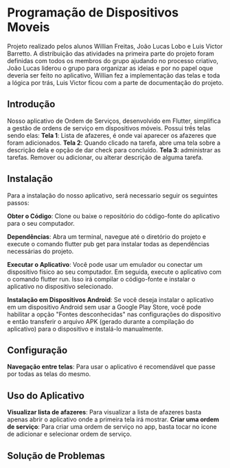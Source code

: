 # Programação de Dispositivos Moveis
Projeto realizado pelos alunos Willian Freitas, João Lucas Lobo e Luis Victor Barretto.
A distribuição das atividades na primeira parte do projeto foram definidas com todos os membros 
do grupo ajudando no processo criativo, 
João Lucas liderou o grupo para organizar as ideias e por no papel oque deveria ser feito no 
aplicativo, Willian fez a implementação 
das telas e toda a lógica por trás, Luis Victor ficou com a parte de documentação do projeto.

## Introdução
Nosso aplicativo de Ordem de Serviços, desenvolvido em Flutter, simplifica a gestão de ordens de serviço em dispositivos móveis. Possui três telas sendo elas: **Tela 1**: Lista de afazeres, é onde vai aparecer os afazeres que foram adicionados.
**Tela 2**: Quando clicado na tarefa, abre uma tela sobre a descrição dela e opção de dar check para concluído.
**Tela 3**: administrar as tarefas. Remover ou adicionar, ou alterar descrição de alguma tarefa.
## Instalação
Para a instalação do nosso aplicativo, será necessario seguir os seguintes passos:

**Obter o Código**: Clone ou baixe o repositório do código-fonte do aplicativo para o seu computador.

**Dependências**: Abra um terminal, navegue até o diretório do projeto e execute o comando flutter pub get para instalar todas as dependências necessárias do projeto.

**Executar o Aplicativo**: Você pode usar um emulador ou conectar um dispositivo físico ao seu computador. Em seguida, execute o aplicativo com o comando flutter run. Isso irá compilar o código-fonte e instalar o aplicativo no dispositivo selecionado.

**Instalação em Dispositivos Android**: Se você deseja instalar o aplicativo em um dispositivo Android sem usar a Google Play Store, você pode habilitar a opção "Fontes desconhecidas" nas configurações do dispositivo e então transferir o arquivo APK (gerado durante a compilação do aplicativo) para o dispositivo e instalá-lo manualmente.
## Configuração
**Navegação entre telas**: Para usar o aplicativo é recomendável que passe por todas as telas do mesmo. 
## Uso do Aplicativo
**Visualizar lista de afazeres**: Para visualizar a lista de afazeres basta apenas abrir o aplicativo onde a primeira tela irá mostrar.
**Criar uma ordem de serviço**: Para criar uma ordem de serviço no app, basta tocar no icone de adicionar e selecionar ordem de serviço.

## Solução de Problemas